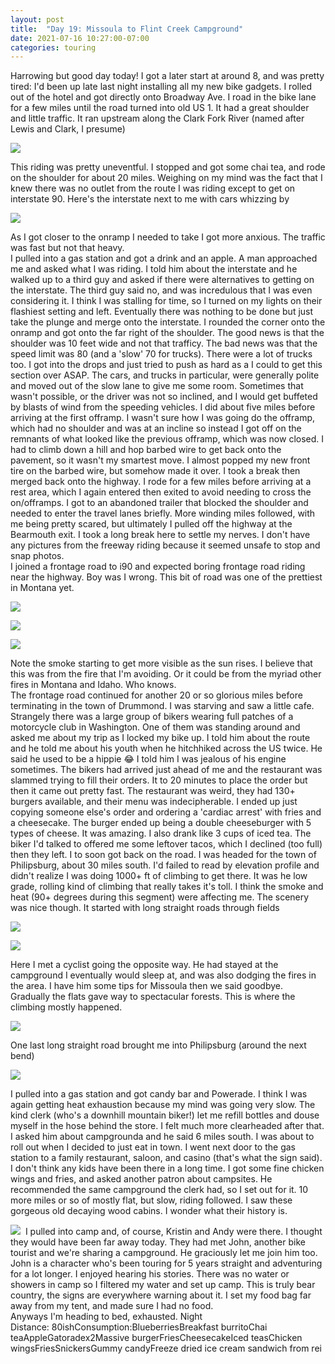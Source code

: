 ```yaml
---
layout: post
title:  "Day 19: Missoula to Flint Creek Campground"
date: 2021-07-16 10:27:00-07:00
categories: touring
---
```

Harrowing but good day today! I got a later start at around 8, and was pretty tired: I'd been up late last night installing all my new bike gadgets. I rolled out of the hotel and got directly onto Broadway Ave. I road in the bike lane for a few miles until the road turned into old US 1. It had a great shoulder and little traffic. It ran upstream along the Clark Fork River (named after Lewis and Clark, I presume)  

[![](/assets/1626456467617406-0.png)](/assets/1626456467617406-0.png)
  
This riding was pretty uneventful. I stopped and got some chai tea, and rode on the shoulder for about 20 miles. Weighing on my mind was the fact that I knew there was no outlet from the route I was riding except to get on interstate 90. Here's the interstate next to me with cars whizzing by  

[![](/assets/1626456464645551-1.png)](/assets/1626456464645551-1.png)
  
As I got closer to the onramp I needed to take I got more anxious. The traffic was fast but not that heavy.   
I pulled into a gas station and got a drink and an apple. A man approached me and asked what I was riding. I told him about the interstate and he walked up to a third guy and asked if there were alternatives to getting on the interstate. The third guy said no, and was incredulous that I was even considering it. I think I was stalling for time, so I turned on my lights on their flashiest setting and left. Eventually there was nothing to be done but just take the plunge and merge onto the interstate. I rounded the corner onto the onramp and got onto the far right of the shoulder. The good news is that the shoulder was 10 feet wide and not that trafficy. The bad news was that the speed limit was 80 (and a 'slow' 70 for trucks). There were a lot of trucks too. I got into the drops and just tried to push as hard as a I could to get this section over ASAP. The cars, and trucks in particular, were generally polite and moved out of the slow lane to give me some room. Sometimes that wasn't possible, or the driver was not so inclined, and I would get buffeted by blasts of wind from the speeding vehicles. I did about five miles before arriving at the first offramp. I wasn't sure how I was going do the offramp, which had no shoulder and was at an incline so instead I got off on the remnants of what looked like the previous offramp, which was now closed. I had to climb down a hill and hop barbed wire to get back onto the pavement, so it wasn't my smartest move. I almost popped my new front tire on the barbed wire, but somehow made it over. I took a break then merged back onto the highway. I rode for a few miles before arriving at a rest area, which I again entered then exited to avoid needing to cross the on/offramps. I got to an abandoned trailer that blocked the shoulder and needed to enter the travel lanes briefly. More winding miles followed, with me being pretty scared, but ultimately I pulled off the highway at the Bearmouth exit. I took a long break here to settle my nerves. I don't have any pictures from the freeway riding because it seemed unsafe to stop and snap photos.  
I joined a frontage road to i90 and expected boring frontage road riding near the highway. Boy was I wrong. This bit of road was one of the prettiest in Montana yet.   

[![](/assets/1626456461167138-2.png)](/assets/1626456461167138-2.png)

[![](/assets/1626455076890593-3.png)](/assets/1626455076890593-3.png)

[![](/assets/1626455028827200-4.png)](/assets/1626455028827200-4.png)
  
Note the smoke starting to get more visible as the sun rises. I believe that this was from the fire that I'm avoiding. Or it could be from the myriad other fires in Montana and Idaho. Who knows.   
The frontage road continued for another 20 or so glorious miles before terminating in the town of Drummond. I was starving and saw a little cafe. Strangely there was a large group of bikers wearing full patches of a motorcycle club in Washington. One of them was standing around and asked me about my trip as I locked my bike up. I told him about the route and he told me about his youth when he hitchhiked across the US twice. He said he used to be a hippie 😂 I told him I was jealous of his engine sometimes. The bikers had arrived just ahead of me and the restaurant was slammed trying to fill their orders. It to 20 minutes to place the order but then it came out pretty fast. The restaurant was weird, they had 130+ burgers available, and their menu was indecipherable. I ended up just copying someone else's order and ordering a 'cardiac arrest' with fries and a cheesecake. The burger ended up being a double cheeseburger with 5 types of cheese. It was amazing. I also drank like 3 cups of iced tea. The biker I'd talked to offered me some leftover tacos, which I declined (too full) then they left. I to soon got back on the road. I was headed for the town of Philipsburg, about 30 miles south. I'd failed to read by elevation profile and didn't realize I was doing 1000+ ft of climbing to get there. It was he low grade, rolling kind of climbing that really takes it's toll. I think the smoke and heat (90+ degrees during this segment) were affecting me. The scenery was nice though. It started with long straight roads through fields  

[![](/assets/1626455024609750-5.png)](/assets/1626455024609750-5.png)

[![](/assets/1626455020118490-6.png)](/assets/1626455020118490-6.png)
  
Here I met a cyclist going the opposite way. He had stayed at the campground I eventually would sleep at, and was also dodging the fires in the area. I have him some tips for Missoula then we said goodbye.   
Gradually the flats gave way to spectacular forests. This is where the climbing mostly happened.   

[![](/assets/1626455016020936-7.png)](/assets/1626455016020936-7.png)
  
One last long straight road brought me into Philipsburg (around the next bend)  

[![](/assets/1626454613670955-8.png)](/assets/1626454613670955-8.png)
  
I pulled into a gas station and got candy bar and Powerade. I think I was again getting heat exhaustion because my mind was going very slow. The kind clerk (who's a downhill mountain biker!) let me refill bottles and douse myself in the hose behind the store. I felt much more clearheaded after that. I asked him about campgrounda and he said 6 miles south. I was about to roll out when I decided to just eat in town. I went next door to the gas station to a family restaurant, saloon, and casino (that's what the sign said). I don't think any kids have been there in a long time. I got some fine chicken wings and fries, and asked another patron about campsites. He recommended the same campground the clerk had, so I set out for it. 10 more miles or so of mostly flat, but slow, riding followed. I saw these gorgeous old decaying wood cabins. I wonder what their history is.   

[![](/assets/1626454604391210-9.png)](/assets/1626454604391210-9.png)
 I pulled into camp and, of course, Kristin and Andy were there. I thought they would have been far away today. They had met John, another bike tourist and we're sharing a campground. He graciously let me join him too. John is a character who's been touring for 5 years straight and adventuring for a lot longer. I enjoyed hearing his stories. There was no water or showers in camp so I filtered my water and set up camp. This is truly bear country, the signs are everywhere warning about it. I set my food bag far away from my tent, and made sure I had no food.  
Anyways I'm heading to bed, exhausted. Night  
Distance: 80ishConsumption:BlueberriesBreakfast burritoChai teaAppleGatoradex2Massive burgerFriesCheesecakeIced teasChicken wingsFriesSnickersGummy candyFreeze dried ice cream sandwich from rei
